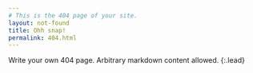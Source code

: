 ```yaml
---
# This is the 404 page of your site.
layout: not-found
title: Ohh snap! 
permalink: 404.html
---
```


Write your own 404 page. Arbitrary markdown content allowed.
{:.lead}
